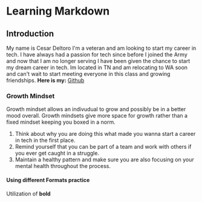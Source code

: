 # Learning Markdown

## Introduction
My name is Cesar Deltoro I'm a veteran and am looking to start my career in tech. I have always had a passion for tech since before I joined the Army and now that I am no longer serving I have been given the chance to start my dream career in tech. Im located in TN and am relocating to WA soon and can't wait to start meeting everyone in this class and growing friendships.
**Here is my:**  [Github](https://github.com/cesardeltoroc)

### Growth Mindset
Growth mindset allows an indivudual to grow and possibly be in a better mood overall. Growth mindsets give more space for growth rather than a fixed mindset keeping you boxed in a norm. 

1. Think about why you are doing this what made you wanna start a career in tech in the first place.
2. Remind yourself that you can be part of a team and work with others if you ever get caught in a struggle.
3. Maintain a healthy pattern and make sure you are also focusing on your mental health throughout the process.

#### Using different Formats practice
Utilization of **bold** 

